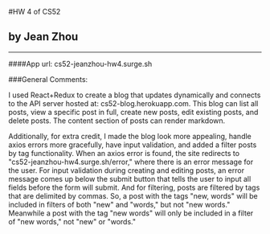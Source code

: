 #HW 4 of CS52
## by Jean Zhou

---
####App url: cs52-jeanzhou-hw4.surge.sh

###General Comments: 

I used React+Redux to create a blog that updates dynamically and connects to the API server hosted at: cs52-blog.herokuapp.com. This blog can list all posts, view a specific post in full, create new posts, edit existing posts, and delete posts. The content section of posts can render markdown.

Additionally, for extra credit, I made the blog look more appealing, handle axios errors more gracefully, have input validation, and added a filter posts by tag functionality. When an axios error is found, the site redirects to "cs52-jeanzhou-hw4.surge.sh/error," where there is an error message for the user. For input validation during creating and editing posts, an error message comes up below the submit button that tells the user to input all fields before the form will submit. And for filtering, posts are filtered by tags that are delimited by commas. So, a post with the tags "new, words" will be included in filters of both "new" and "words," but not "new words."  Meanwhile a post with the tag "new words" will only be included in a filter of "new words," not "new" or "words."